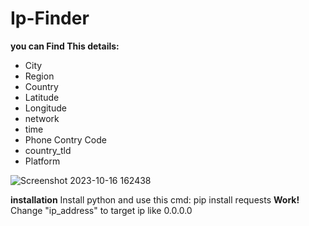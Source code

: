 # Ip-Finder
**you can Find This details:**
* City
* Region
* Country
* Latitude
* Longitude
* network
* time
* Phone Contry Code
* country_tld
* Platform

  
![Screenshot 2023-10-16 162438](https://github.com/Hosein-Stephen/Ip-Finder/assets/108404116/3dfe1cbd-9e4a-4762-b2ec-39cf04273919)


__**installation**__
Install python
and use this cmd: pip install requests
__**Work!**__
Change "ip_address" to target ip like 0.0.0.0
